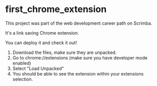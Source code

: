 # first_chrome_extension
This project was part of the web development career path on Scrimba.  


It's a link saving Chrome extension. 

You can deploy it and check it out! 

1. Download the files, make sure they are unpacked.
2. Go to chrome://extensions (make sure you have developer mode enabled)
3. Select "Load Unpacked" 
4. You should be able to see the extension within your extensions selection.


